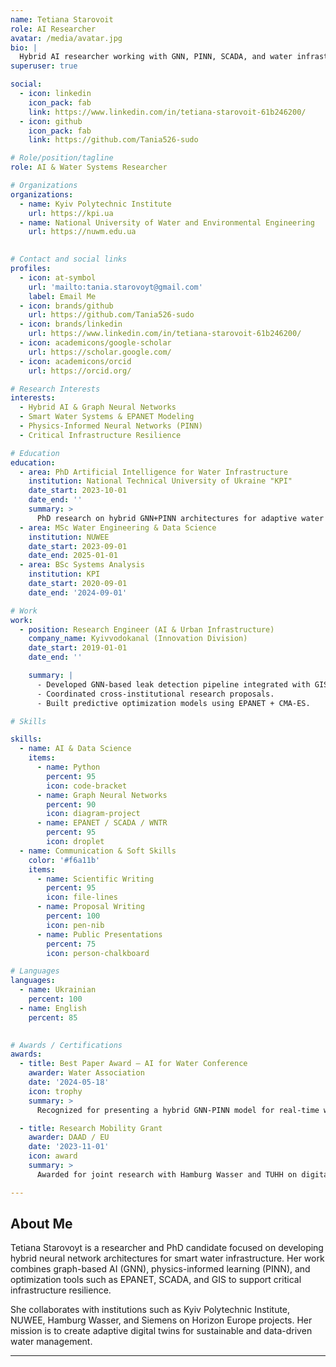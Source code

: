 ```yaml
---
name: Tetiana Starovoit
role: AI Researcher
avatar: /media/avatar.jpg
bio: |
  Hybrid AI researcher working with GNN, PINN, SCADA, and water infrastructure.
superuser: true

social:
  - icon: linkedin
    icon_pack: fab
    link: https://www.linkedin.com/in/tetiana-starovoit-61b246200/
  - icon: github
    icon_pack: fab
    link: https://github.com/Tania526-sudo

# Role/position/tagline
role: AI & Water Systems Researcher

# Organizations
organizations:
  - name: Kyiv Polytechnic Institute
    url: https://kpi.ua
  - name: National University of Water and Environmental Engineering
    url: https://nuwm.edu.ua
  

# Contact and social links
profiles:
  - icon: at-symbol
    url: 'mailto:tania.starovoyt@gmail.com'
    label: Email Me
  - icon: brands/github
    url: https://github.com/Tania526-sudo
  - icon: brands/linkedin
    url: https://www.linkedin.com/in/tetiana-starovoit-61b246200/
  - icon: academicons/google-scholar
    url: https://scholar.google.com/
  - icon: academicons/orcid
    url: https://orcid.org/

# Research Interests
interests:
  - Hybrid AI & Graph Neural Networks
  - Smart Water Systems & EPANET Modeling
  - Physics-Informed Neural Networks (PINN)
  - Critical Infrastructure Resilience

# Education
education:
  - area: PhD Artificial Intelligence for Water Infrastructure
    institution: National Technical University of Ukraine "KPI"
    date_start: 2023-10-01
    date_end: ''
    summary: >
      PhD research on hybrid GNN+PINN architectures for adaptive water distribution, leak detection, and SCADA integration in smart cities.
  - area: MSc Water Engineering & Data Science
    institution: NUWEE
    date_start: 2023-09-01
    date_end: 2025-01-01
  - area: BSc Systems Analysis
    institution: KPI
    date_start: 2020-09-01
    date_end: '2024-09-01'

# Work
work:
  - position: Research Engineer (AI & Urban Infrastructure)
    company_name: Kyivvodokanal (Innovation Division)
    date_start: 2019-01-01
    date_end: ''

    summary: |
      - Developed GNN-based leak detection pipeline integrated with GIS.
      - Coordinated cross-institutional research proposals.
      - Built predictive optimization models using EPANET + CMA-ES.

# Skills

skills:
  - name: AI & Data Science
    items:
      - name: Python
        percent: 95
        icon: code-bracket
      - name: Graph Neural Networks
        percent: 90
        icon: diagram-project
      - name: EPANET / SCADA / WNTR
        percent: 95
        icon: droplet
  - name: Communication & Soft Skills
    color: '#f6a11b'
    items:
      - name: Scientific Writing
        percent: 95
        icon: file-lines
      - name: Proposal Writing 
        percent: 100
        icon: pen-nib
      - name: Public Presentations
        percent: 75
        icon: person-chalkboard

# Languages
languages:
  - name: Ukrainian
    percent: 100
  - name: English
    percent: 85
  

# Awards / Certifications
awards:
  - title: Best Paper Award – AI for Water Conference
    awarder: Water Association
    date: '2024-05-18'
    icon: trophy
    summary: >
      Recognized for presenting a hybrid GNN-PINN model for real-time water network optimization.

  - title: Research Mobility Grant 
    awarder: DAAD / EU
    date: '2023-11-01'
    icon: award
    summary: >
      Awarded for joint research with Hamburg Wasser and TUHH on digital twin applications for urban water infrastructure.

---
```


## About Me

Tetiana Starovoyt is a researcher and PhD candidate focused on developing hybrid neural network architectures for smart water infrastructure. Her work combines graph-based AI (GNN), physics-informed learning (PINN), and optimization tools such as EPANET, SCADA, and GIS to support critical infrastructure resilience.

She collaborates with institutions such as Kyiv Polytechnic Institute, NUWEE, Hamburg Wasser, and Siemens on Horizon Europe projects. Her mission is to create adaptive digital twins for sustainable and data-driven water management.

---